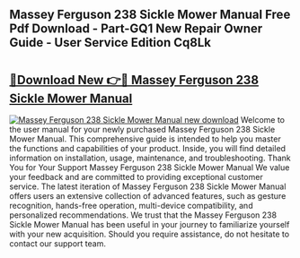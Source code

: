 ## Massey Ferguson 238 Sickle Mower Manual Free Pdf Download - Part-GQ1 New Repair Owner Guide - User Service Edition Cq8Lk

# <h2><a href="http://bc93763.oget.top/?id=Massey+Ferguson+238+Sickle+Mower+Manual">🔗Download New 👉🔴 Massey Ferguson 238 Sickle Mower Manual</a></h2>

[![Massey Ferguson 238 Sickle Mower Manual new download](https://i.imgur.com/5g1atiW.png)](http://bc93763.oget.top/?id=Massey+Ferguson+238+Sickle+Mower+Manual)
Welcome to the user manual for your newly purchased Massey Ferguson 238 Sickle Mower Manual. This comprehensive guide is intended to help you master the functions and capabilities of your product. Inside, you will find detailed information on installation, usage, maintenance, and troubleshooting. Thank You for Your Support Massey Ferguson 238 Sickle Mower Manual We value your feedback and are committed to providing exceptional customer service. The latest iteration of Massey Ferguson 238 Sickle Mower Manual offers users an extensive collection of advanced features, such as gesture recognition, hands-free operation, multi-device compatibility, and personalized recommendations. We trust that the Massey Ferguson 238 Sickle Mower Manual has been useful in your journey to familiarize yourself with your new acquisition. Should you require assistance, do not hesitate to contact our support team.
